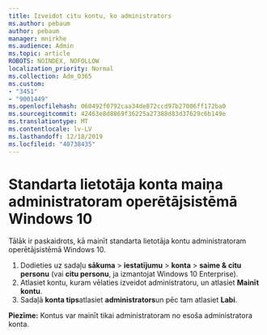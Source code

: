 ```yaml
---
title: Izveidot citu kontu, ko administrators
ms.author: pebaum
author: pebaum
manager: mnirkhe
ms.audience: Admin
ms.topic: article
ROBOTS: NOINDEX, NOFOLLOW
localization_priority: Normal
ms.collection: Adm_O365
ms.custom:
- "3451"
- "9001449"
ms.openlocfilehash: 060492f0792caa34de872ccd97b27006ff172ba0
ms.sourcegitcommit: 42463e8d8869f36225a27388d83d37629c6b149e
ms.translationtype: MT
ms.contentlocale: lv-LV
ms.lasthandoff: 12/18/2019
ms.locfileid: "40738435"
---
```

# <a name="change-a-standard-user-account-to-an-administrator-in-windows-10"></a>Standarta lietotāja konta maiņa administratoram operētājsistēmā Windows 10

Tālāk ir paskaidrots, kā mainīt standarta lietotāja kontu administratoram operētājsistēmā Windows 10.

1. Dodieties uz sadaļu **sākuma** > **iestatījumu** > **konta** > **saime & citu personu** (vai **citu personu**, ja izmantojat Windows 10 Enterprise).
2. Atlasiet kontu, kuram vēlaties izveidot administratoru, un atlasiet **Mainīt kontu**.
3. Sadaļā **konta tips**atlasiet **administrators**un pēc tam atlasiet **Labi**.

**Piezīme:** Kontus var mainīt tikai administratoram no esoša administratora konta.